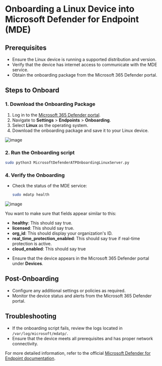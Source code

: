 # Onboarding a Linux Device into Microsoft Defender for Endpoint (MDE)

## Prerequisites
- Ensure the Linux device is running a supported distribution and version.
- Verify that the device has internet access to communicate with the MDE service.
- Obtain the onboarding package from the Microsoft 365 Defender portal.

## Steps to Onboard

### 1. Download the Onboarding Package
1. Log in to the [Microsoft 365 Defender portal](https://security.microsoft.com).
2. Navigate to **Settings** > **Endpoints** > **Onboarding**.
3. Select **Linux** as the operating system.
4. Download the onboarding package and save it to your Linux device.

![image](https://github.com/user-attachments/assets/0a0c98e5-4eb4-4a2a-86c9-c9f2fb166317)


### 2. Run the Onboarding script
```bash
sudo python3 MicrosoftDefenderATPOnboardingLinuxServer.py
```
### 4. Verify the Onboarding
- Check the status of the MDE service:
    ```bash
    sudo mdatp health
    ```
![image](https://github.com/user-attachments/assets/d04bead2-1fa1-4841-b188-fe1944645a38)

You want to make sure that fields appear similar to this:
+ **healthy**: This should say true.
+ **licensed**: This should say true.
+ **org_id**: This should display your organization's ID.
+ **real_time_protection_enabled**: This should say true if real-time protection is active.
+ **cloud_enabled**: This should say true

- Ensure that the device appears in the Microsoft 365 Defender portal under **Devices**.

## Post-Onboarding
- Configure any additional settings or policies as required.
- Monitor the device status and alerts from the Microsoft 365 Defender portal.

## Troubleshooting
- If the onboarding script fails, review the logs located in `/var/log/microsoft/mdatp/`.
- Ensure that the device meets all prerequisites and has proper network connectivity.

For more detailed information, refer to the official [Microsoft Defender for Endpoint documentation](https://docs.microsoft.com/en-us/microsoft-365/security/defender-endpoint/linux-install-manual).
